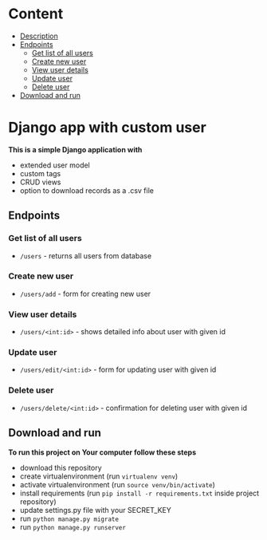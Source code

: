 # Content
* [Description](#django-app-with-custom-user)
* [Endpoints](#endpoints)
    * [Get list of all users](#get-list-of-all-users)
    * [Create new user](#create-new-user)
    * [View user details](#view-user-details)
    * [Update user](#update-user)
    * [Delete user](#delete-user)
* [Download and run](#download-and-run)

# Django app with custom user
**This is a simple Django application with**

* extended user model
* custom tags
* CRUD views
* option to download records as a .csv file

## Endpoints

### Get list of all users
* `/users` - returns all users from database

### Create new user
* `/users/add` - form for creating new user

### View user details
* `/users/<int:id>` - shows detailed info about user with given id

### Update user
* `/users/edit/<int:id>` - form for updating user with given id

### Delete user
* `/users/delete/<int:id>` - confirmation for deleting user with given id

## Download and run
**To run this project on Your computer follow these steps**
* download this repository
* create virtualenvironment (run `virtualenv venv`)
* activate virtualenvironment (run `source venv/bin/activate`)
* install requirements (run `pip install -r requirements.txt` inside project repository)
* update settings.py file with your SECRET_KEY
* run `python manage.py migrate`
* run `python manage.py runserver`

